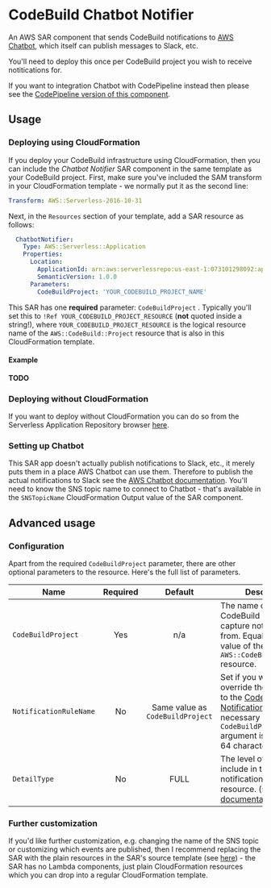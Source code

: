 # CodeBuild Chatbot Notifier

An AWS SAR component that sends CodeBuild notifications to [AWS Chatbot](https://aws.amazon.com/chatbot/), which itself can publish messages to Slack, etc.

You'll need to deploy this once per CodeBuild project you wish to receive notitications for.

If you want to integration Chatbot with CodePipeline instead then please see the [CodePipeline version of this component](https://github.com/symphoniacloud/codepipeline-chatbot).

## Usage

### Deploying using CloudFormation 

If you deploy your CodeBuild infrastructure using CloudFormation, then you can include the *Chatbot Notifier* SAR component in the same template as your CodeBuild project. First, make sure you've included the SAM transform in your CloudFormation template - we normally put it as the second line:

```yaml
Transform: AWS::Serverless-2016-10-31
```

Next, in the `Resources` section of your template, add a SAR resource as follows:

```yaml
  ChatbotNotifier:
    Type: AWS::Serverless::Application
    Properties:
      Location:
        ApplicationId: arn:aws:serverlessrepo:us-east-1:073101298092:applications/codebuild-chatbot
        SemanticVersion: 1.0.0
      Parameters:
        CodeBuildProject: 'YOUR_CODEBUILD_PROJECT_NAME'
```

This SAR has one **required** parameter: `CodeBuildProject` . Typically you'll set this to `!Ref YOUR_CODEBUILD_PROJECT_RESOURCE` (**not** quoted inside a string!), where `YOUR_CODEBUILD_PROJECT_RESOURCE` is the logical resource name of the `AWS::CodeBuild::Project` resource that is also in this CloudFormation template.

#### Example

**TODO**

### Deploying without CloudFormation

If you want to deploy without CloudFormation you can do so from the Serverless Application Repository browser [here](https://serverlessrepo.aws.amazon.com/applications/arn:aws:serverlessrepo:us-east-1:073101298092:applications~codebuild-chatbot).

### Setting up Chatbot

This SAR app doesn't actually publish notifications to Slack, etc., it merely puts them in a place AWS Chatbot can use them. Therefore to publish the actual notifications to Slack see the [AWS Chatbot documentation](https://docs.aws.amazon.com/chatbot/latest/adminguide/index.html). You'll need to know the SNS topic name to connect to Chatbot - that's available in the `SNSTopicName` CloudFormation Output value of the SAR component.

## Advanced usage

### Configuration

Apart from the required `CodeBuildProject` parameter, there are other optional parameters to the resource. Here's the full list of parameters.

| Name          | Required | Default           | Description  |
| ------------- |:--------:|:-----------------:| -----|
| `CodeBuildProject` | Yes | n/a | The name of the CodeBuild Project to capture notifications from. Equal to the "Ref" value of the `AWS::CodeBuild::Project` resource. |
| `NotificationRuleName` | No | Same value as `CodeBuildProject` | Set if you wish to override the name given to the [CodeStar Notification Rule](https://docs.aws.amazon.com/codestar-notifications/latest/userguide/notification-rules.html) - this is necessary if the `CodeBuildProject` argument is longer than 64 characters. |
| `DetailType` | No | FULL | The level of detail to include in the notifications for this resource. (see [AWS documentation](https://docs.aws.amazon.com/AWSCloudFormation/latest/UserGuide/aws-resource-codestarnotifications-notificationrule.html)). |

### Further customization

If you'd like further customization, e.g. changing the name of the SNS topic or customizing which events are published, then I recommend replacing the SAR with the plain resources in the SAR's source template (see [here](https://github.com/symphoniacloud/codebuild-chatbot/blob/master/template.yaml)) - the SAR has no Lambda components, just plain CloudFormation resources which you can drop into a regular CloudFormation template.
